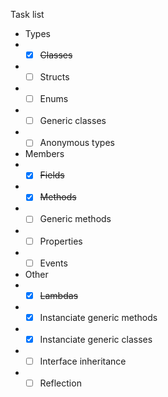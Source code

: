 Task list
- Types
- - [x] ~~Classes~~
- - [ ] Structs
- - [ ] Enums
- - [ ] Generic classes
- - [ ] Anonymous types
- Members
- - [x] ~~Fields~~
- - [x] ~~Methods~~
- - [ ] Generic methods
- - [ ] Properties
- - [ ] Events
- Other
- - [x] ~~Lambdas~~
- - [x] Instanciate generic methods
- - [x] Instanciate generic classes
- - [ ] Interface inheritance
- - [ ] Reflection

